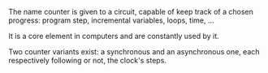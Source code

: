 The name counter is given to a circuit, capable of keep track of a chosen progress: program step, incremental variables, loops, time, ... 

It is a core element in computers and are constantly used by it. 

Two counter variants exist: a synchronous and an asynchronous one, each respectively following or not, the clock's steps.